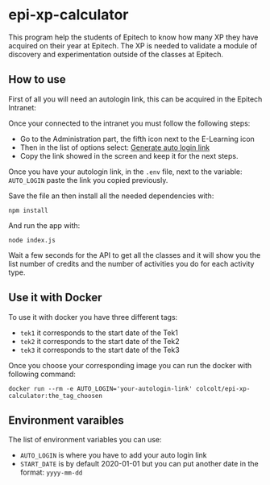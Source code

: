 # epi-xp-calculator

This program help the students of Epitech to know how many XP they have acquired on their year at Epitech.
The XP is needed to validate a module of discovery and experimentation outside of the classes at Epitech.

## How to use

First of all you will need an autologin link, this can be acquired in the Epitech Intranet:

Once your connected to the intranet you must follow the following steps:

- Go to the Administration part, the fifth icon next to the E-Learning icon
- Then in the list of options select: [Generate auto login link](https://intra.epitech.eu/admin/autolog)
- Copy the link showed in the screen and keep it for the next steps.

Once you have your autologin link, in the `.env` file, next to the variable: `AUTO_LOGIN` paste the link you copied previously.

Save the file an then install all the needed dependencies with:

`npm install`

And run the app with:

`node index.js`

Wait a few seconds for the API to get all the classes and it will show you the list number of credits and the number of activities you do for each activity type.

## Use it with Docker

To use it with docker you have three different tags:

- `tek1` it corresponds to the start date of the Tek1
- `tek2` it corresponds to the start date of the Tek2
- `tek3` it corresponds to the start date of the Tek3

Once you choose your corresponding image you can run the docker with following command:

`docker run --rm -e AUTO_LOGIN='your-autologin-link' colcolt/epi-xp-calculator:the_tag_choosen`

## Environment varaibles

The list of environment variables you can use:

- `AUTO_LOGIN` is where you have to add your auto login link
- `START_DATE` is by default 2020-01-01 but you can put another date in the format: `yyyy-mm-dd`
